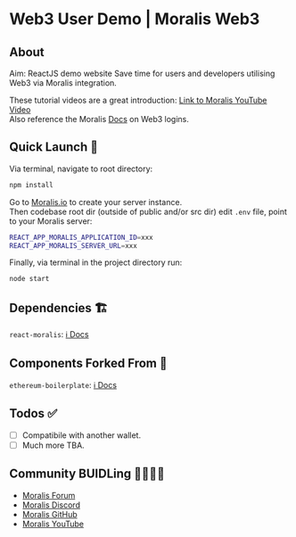# Web3 User Demo | Moralis Web3

## About

Aim: ReactJS demo website Save time for users and developers utilising Web3 via Moralis integration.

These tutorial videos are a great introduction: [Link to Moralis YouTube Video](https://youtu.be)<br>
Also reference the Moralis [Docs](https://docs.moralis.io/moralis-server/users/crypto-login) on Web3 logins.

## Quick Launch 🚀

Via terminal, navigate to root directory:

```sh
npm install

```

Go to [Moralis.io](https://moralis.io/) to create your server instance.<br>
Then codebase root dir (outside of public and/or src dir) edit `.env` file, point to your Moralis server:

```sh
REACT_APP_MORALIS_APPLICATION_ID=xxx
REACT_APP_MORALIS_SERVER_URL=xxx

```

Finally, via terminal in the project directory run:

```sh
node start

```

## Dependencies 🏗

`react-moralis`: [ℹ️ Docs](https://docs.moralis.io/)

## Components Forked From 🧱

`ethereum-boilerplate`: [ℹ️ Docs](https://github.com/ethereum-boilerplate/ethereum-boilerplate)

## Todos ✅

- [ ] Compatibile with another wallet.
- [ ] Much more TBA.

## Community BUIDLing 👨‍🔧👩‍🔧

- [Moralis Forum](https://forum.moralis.io/)
- [Moralis Discord](https://discord.com/channels/819584798443569182)
- [Moralis GitHub](https://github.com/MoralisWeb3)
- [Moralis YouTube](https://www.youtube.com/channel/UCgWS9Q3P5AxCWyQLT2kQhBw)

```

```
